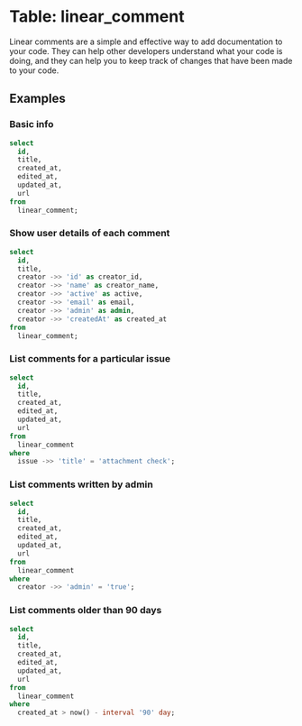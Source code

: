 # Table: linear_comment

Linear comments are a simple and effective way to add documentation to your code. They can help other developers understand what your code is doing, and they can help you to keep track of changes that have been made to your code.

## Examples

### Basic info

```sql
select
  id,
  title,
  created_at,
  edited_at,
  updated_at,
  url
from
  linear_comment;
```

### Show user details of each comment

```sql
select
  id,
  title,
  creator ->> 'id' as creator_id,
  creator ->> 'name' as creator_name,
  creator ->> 'active' as active,
  creator ->> 'email' as email,
  creator ->> 'admin' as admin,
  creator ->> 'createdAt' as created_at
from
  linear_comment;
```

### List comments for a particular issue

```sql
select
  id,
  title,
  created_at,
  edited_at,
  updated_at,
  url
from
  linear_comment
where
  issue ->> 'title' = 'attachment check';
```

### List comments written by admin

```sql
select
  id,
  title,
  created_at,
  edited_at,
  updated_at,
  url
from
  linear_comment
where
  creator ->> 'admin' = 'true';
```

### List comments older than 90 days

```sql
select
  id,
  title,
  created_at,
  edited_at,
  updated_at,
  url
from
  linear_comment
where
  created_at > now() - interval '90' day;
```
